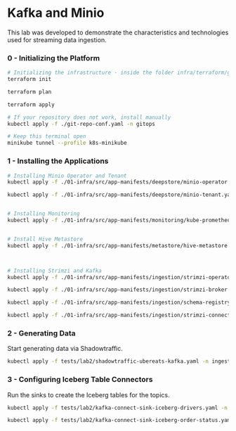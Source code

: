 # Kafka and Minio


This lab was developed to demonstrate the characteristics and technologies used for streaming data ingestion.




### 0 - Initializing the Platform

```sh
# Initializing the infrastructure - inside the folder infra/terraform/gitops/argocd
terraform init

terraform plan

terraform apply

# If your repository does not work, install manually
kubectl apply -f ./git-repo-conf.yaml -n gitops

# Keep this terminal open
minikube tunnel --profile k8s-minikube
```



### 1 - Installing the Applications

```sh
# Installing Minio Operator and Tenant
kubectl apply -f ./01-infra/src/app-manifests/deepstore/minio-operator.yaml -n gitops

kubectl apply -f ./01-infra/src/app-manifests/deepstore/minio-tenant.yaml -n gitops


# Installing Monitoring
kubectl apply -f ./01-infra/src/app-manifests/monitoring/kube-prometheus.yaml -n gitops


# Install Hive Metastore
kubectl apply -f ./01-infra/src/app-manifests/metastore/hive-metastore.yaml -n gitops



# Installing Strimzi and Kafka
kubectl apply -f ./01-infra/src/app-manifests/ingestion/strimzi-operator.yaml -n gitops

kubectl apply -f ./01-infra/src/app-manifests/ingestion/strimzi-broker.yaml -n gitops

kubectl apply -f ./01-infra/src/app-manifests/ingestion/schema-registry.yaml -n gitops

kubectl apply -f ./01-infra/src/app-manifests/ingestion/strimzi-connect.yaml -n gitops
```



### 2 - Generating Data

Start generating data via Shadowtraffic.

```sh
kubectl apply -f tests/lab2/shadowtraffic-ubereats-kafka.yaml -n ingestion
```



### 3 - Configuring Iceberg Table Connectors

Run the sinks to create the Iceberg tables for the topics.

```sh
kubectl apply -f tests/lab2/kafka-connect-sink-iceberg-drivers.yaml -n ingestion

kubectl apply -f tests/lab2/kafka-connect-sink-iceberg-order-status.yaml -n ingestion
```

